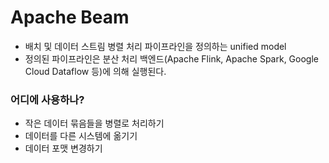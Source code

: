 # Apache Beam
- 배치 및 데이터 스트림 병렬 처리 파이프라인을 정의하는 unified model
- 정의된 파이프라인은 분산 처리 백엔드(Apache Flink, Apache Spark, Google Cloud Dataflow 등)에 의해 실행된다.

### 어디에 사용하나?
- 작은 데이터 묶음들을 병렬로 처리하기
- 데이터를 다른 시스템에 옮기기
- 데이터 포맷 변경하기
